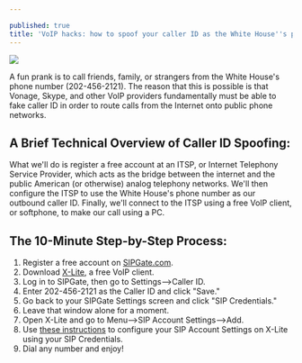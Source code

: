 ```yaml
---

published: true
title: 'VoIP hacks: how to spoof your caller ID as the White House''s phone number'
---
```

![]({{site.cdn_path}}/2010/05/30/ipfreely.jpg)

A fun prank is to call friends, family, or strangers from the White House's phone number (202-456-2121). The reason that this is possible is that Vonage, Skype, and other VoIP providers fundamentally must be able to fake caller ID in order to route calls from the Internet onto public phone networks.

## A Brief Technical Overview of Caller ID Spoofing:

What we'll do is register a free account at an ITSP, or Internet Telephony Service Provider, which acts as the bridge between the internet and the public American (or otherwise) analog telephony networks. We'll then configure the ITSP to use the White House's phone number as our outbound caller ID. Finally, we'll connect to the ITSP using a free VoIP client, or softphone, to make our call using a PC.

## The 10-Minute Step-by-Step Process:

1. Register a free account on [SIPGate.com](http://www.sipgate.com/).
2. Download [X-Lite](http://www.counterpath.com/x-lite.html), a free VoIP client.
3. Log in to SIPGate, then go to Settings–>Caller ID.
4. Enter 202-456-2121 as the Caller ID and click "Save."
5. Go back to your SIPGate Settings screen and click "SIP Credentials."
6. Leave that window alone for a moment.
7. Open X-Lite and go to Menu–>SIP Account Settings–>Add.
8. Use [these instructions](http://www.sipgate.com/faq/article/397/How_do_I_set_up_my_VoIP_device) to configure your SIP Account Settings on X-Lite using your SIP Credentials.
9. Dial any number and enjoy!
